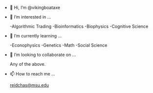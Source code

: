 - 👋 Hi, I’m @vikingboataxe
- 👀 I’m interested in ...

  -Algorithmic Trading
  -Bioinformatics
  -Biophysics
  -Cognitive Science
  
- 🌱 I’m currently learning ...

  -Econophysics 
  -Genetics
  -Math
  -Social Science
  
- 💞️ I’m looking to collaborate on ...

  Any of the above.

- 📫 How to reach me ...

  reidchas@msu.edu

<!---
vikingboataxe/vikingboataxe is a ✨ special ✨ repository because its `README.md` (this file) appears on your GitHub profile.
You can click the Preview link to take a look at your changes.
--->
